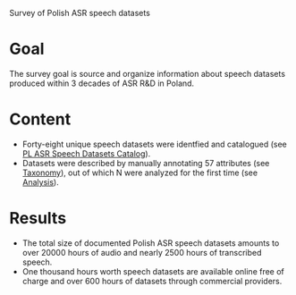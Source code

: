Survey of Polish ASR speech datasets
# Goal
The survey goal is source and organize information about speech datasets produced within 3 decades of ASR R&D in Poland.<br>
# Content
- Forty-eight unique speech datasets were identfied and catalogued (see [PL ASR Speech Datasets Catalog](https://goodmike31.github.io/pl-asr-datasets-catalog/test)).<br>
- Datasets were described by manually annotating 57 attributes (see [Taxonomy](https://goodmike31.github.io/pl-asr-datasets-catalog/test)), out of which N were analyzed for the first time (see [Analysis](https://goodmike31.github.io/pl-asr-datasets-catalog/test)).<br>

# Results
- The total size of documented Polish ASR speech datasets amounts to over 20000 hours of audio and nearly 2500 hours of transcribed speech.<br>
- One thousand hours worth speech datasets are available online free of charge and over 600 hours of datasets through commercial providers.
